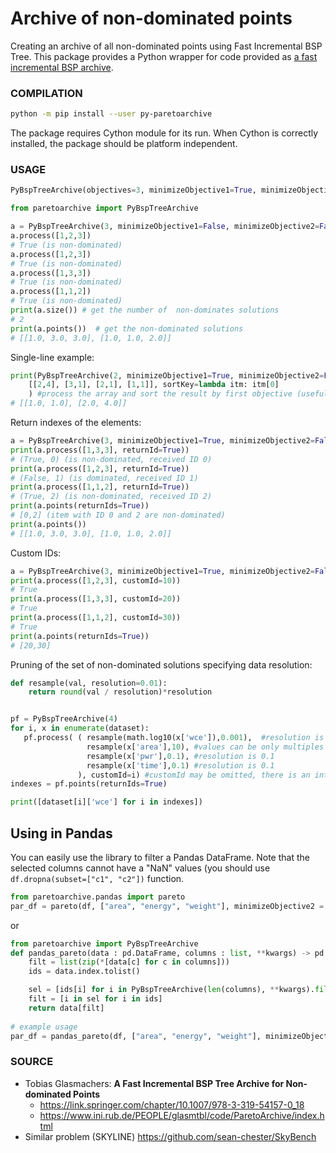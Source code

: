 # Archive of non-dominated points

Creating an archive of all non-dominated points using Fast Incremental BSP Tree. This package provides a Python wrapper for code provided as [a fast incremental BSP archive](https://www.ini.rub.de/PEOPLE/glasmtbl/code/ParetoArchive/index.html).

### COMPILATION

```bash
python -m pip install --user py-paretoarchive
```

The package requires Cython module for its run. When Cython is correctly installed, the package should be platform independent.

### USAGE

```python
PyBspTreeArchive(objectives=3, minimizeObjective1=True, minimizeObjective2=True, minimizeObjective3=True, minimizeObjective4=True)
```

```python
from paretoarchive import PyBspTreeArchive

a = PyBspTreeArchive(3, minimizeObjective1=False, minimizeObjective2=False, minimizeObjective3=True)
a.process([1,2,3]) 
# True (is non-dominated)
a.process([1,2,3])
# True (is non-dominated)
a.process([1,3,3])
# True (is non-dominated)
a.process([1,1,2])
# True (is non-dominated)
print(a.size()) # get the number of  non-dominates solutions
# 2
print(a.points())  # get the non-dominated solutions
# [[1.0, 3.0, 3.0], [1.0, 1.0, 2.0]]
```

Single-line example:
```python
print(PyBspTreeArchive(2, minimizeObjective1=True, minimizeObjective2=False).filter( 
    [[2,4], [3,1], [2,1], [1,1]], sortKey=lambda itm: itm[0]
    ) #process the array and sort the result by first objective (useful for plotting)
# [[1.0, 1.0], [2.0, 4.0]]
```


Return indexes of the elements:

```python
a = PyBspTreeArchive(3, minimizeObjective1=True, minimizeObjective2=False)
print(a.process([1,3,3], returnId=True))
# (True, 0) (is non-dominated, received ID 0)
print(a.process([1,2,3], returnId=True))
# (False, 1) (is dominated, received ID 1)
print(a.process([1,1,2], returnId=True))
# (True, 2) (is non-dominated, received ID 2)
print(a.points(returnIds=True))
# [0,2] (item with ID 0 and 2 are non-dominated)
print(a.points())
# [[1.0, 3.0, 3.0], [1.0, 1.0, 2.0]]
```

Custom IDs:

```python
a = PyBspTreeArchive(3, minimizeObjective1=True, minimizeObjective2=False)
print(a.process([1,2,3], customId=10))
# True
print(a.process([1,3,3], customId=20))
# True
print(a.process([1,1,2], customId=30))
# True
print(a.points(returnIds=True))
# [20,30]
```

Pruning of the set of non-dominated solutions specifying data resolution:

```python
def resample(val, resolution=0.01):
    return round(val / resolution)*resolution


pf = PyBspTreeArchive(4)
for i, x in enumerate(dataset):
   pf.process( ( resample(math.log10(x['wce']),0.001),  #resolution is 0.001
                 resample(x['area'],10), #values can be only multiples of 10
                 resample(x['pwr'],0.1), #resolution is 0.1
                 resample(x['time'],0.1) #resolution is 0.1
               ), customId=i) #customId may be omitted, there is an internal counter initialized to 0
indexes = pf.points(returnIds=True)

print([dataset[i]['wce'] for i in indexes])
```

## Using in Pandas
You can easily use the library to filter a Pandas DataFrame. Note that the selected columns cannot have a "NaN" values (you should use `df.dropna(subset=["c1", "c2"])` function.

```python
from paretoarchive.pandas import pareto
par_df = pareto(df, ["area", "energy", "weight"], minimizeObjective2 = False)
```

or


```python
from paretoarchive import PyBspTreeArchive
def pandas_pareto(data : pd.DataFrame, columns : list, **kwargs) -> pd.DataFrame:
    filt = list(zip(*[data[c] for c in columns]))
    ids = data.index.tolist()

    sel = [ids[i] for i in PyBspTreeArchive(len(columns), **kwargs).filter(filt, returnIds=True)]
    filt = [i in sel for i in ids]
    return data[filt]
    
# example usage    
par_df = pandas_pareto(df, ["area", "energy", "weight"], minimizeObjective2 = False)
```

### SOURCE

* Tobias Glasmachers: **A Fast Incremental BSP Tree Archive for Non-dominated Points**
  * https://link.springer.com/chapter/10.1007/978-3-319-54157-0_18
  * https://www.ini.rub.de/PEOPLE/glasmtbl/code/ParetoArchive/index.html
* Similar problem (SKYLINE)
  https://github.com/sean-chester/SkyBench


